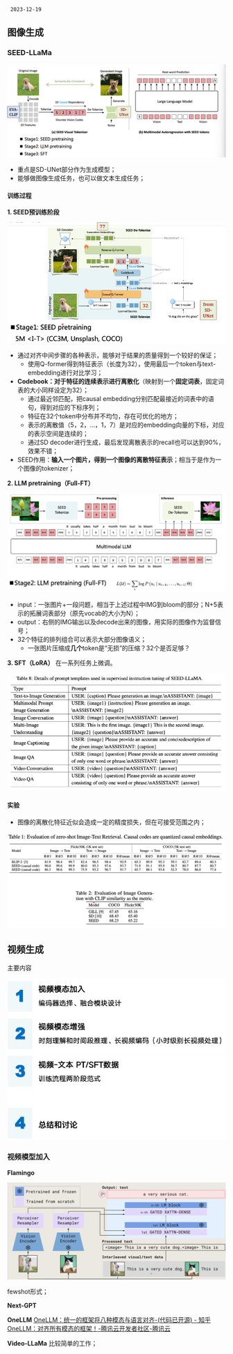 	 2023-12-19
 
## 图像生成
### SEED-LLaMa

![image.png|700](https://raw.githubusercontent.com/Shichun-Liu/images-on-picgo/main/pics/20231219134101.png)

- 重点是SD-UNet部分作为生成模型；
- 能够做图像生成任务，也可以做文本生成任务；

#### 训练过程
**1. SEED预训练阶段**

![image.png|600](https://raw.githubusercontent.com/Shichun-Liu/images-on-picgo/main/pics/20231219134643.png)

- 通过对齐中间步骤的各种表示，能够对于结果的质量得到一个较好的保证；
	- 使用Q-former得到特征表示（长度为32），使用最后一个token与text-embedding进行对比学习；
- **Codebook：对于特征的连续表示进行离散化**（映射到一个**固定词表**，固定词表的大小同样设定为32）；
	- 通过最近邻匹配，把causal embedding分别匹配最接近的词表中的语句，得到对应的下标序列；
	- 特征在32个token中分布并不均匀，存在可优化的地方；
	- 表示的离散值（5，2，...，1，7）是对应的embedding向量的下标，对应的表示空间是连续的；
	- 通过SD decoder进行生成，最后发现离散表示的recall也可以达到90%，效果不错；
- SEED作用：**输入一个图片，得到一个图像的离散特征表示**；相当于是作为一个图像的tokenizer；

**2. LLM pretraining（Full-FT）**

![image.png](https://raw.githubusercontent.com/Shichun-Liu/images-on-picgo/main/pics/20231219135255.png)

- input：一张图片+一段问题，相当于上述过程中IMG到bloom的部分；N+5表示的拓展词表部分（原先vocab的大小为N）；
- output：右侧的IMG输出以及decode出来的图像，用实际的图像作为监督信号；
- 32个特征的排列组合可以表示大部分图像语义；
	- 一张图片压缩成**几个**token是“无损”的压缩？32个是否足够？

**3. SFT（LoRA）**
在一系列任务上微调。

![image.png|500](https://raw.githubusercontent.com/Shichun-Liu/images-on-picgo/main/pics/20231219141246.png)

#### 实验
- 图像的离散化特征近似会造成一定的精度损失，但在可接受范围之内；

![image.png|625](https://raw.githubusercontent.com/Shichun-Liu/images-on-picgo/main/pics/20231219141556.png)


## 视频生成
主要内容

![image.png|325](https://raw.githubusercontent.com/Shichun-Liu/images-on-picgo/main/pics/20231219144820.png)

### 视频模型加入
**Flamingo**

![image.png|500](https://raw.githubusercontent.com/Shichun-Liu/images-on-picgo/main/pics/20231219145129.png)

fewshot形式；

**Next-GPT**

**OneLLM**
[OneLLM：统一的框架将八种模态与语言对齐-(代码已开源) - 知乎](https://zhuanlan.zhihu.com/p/671021059)
[OneLLM：对齐所有模态的框架！-腾讯云开发者社区-腾讯云](https://cloud.tencent.com/developer/article/2369711)

**Video-LLaMa**
比较简单的工作；